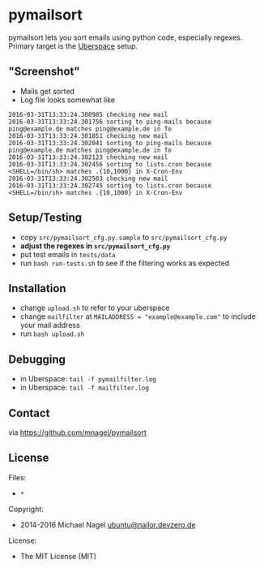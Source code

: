 # pymailsort

pymailsort lets you sort emails using python code, especially regexes.
Primary target is the [Uberspace](https://uberspace.de/) setup.

## "Screenshot"

* Mails get sorted
* Log file looks somewhat like
```
2016-03-31T13:33:24.300985 checking new mail
2016-03-31T13:33:24.301756 sorting to ping-mails because ping@example.de matches ping@example.de in To
2016-03-31T13:33:24.301851 checking new mail
2016-03-31T13:33:24.302041 sorting to ping-mails because ping@example.de matches ping@example.de in To
2016-03-31T13:33:24.302123 checking new mail
2016-03-31T13:33:24.302456 sorting to lists.cron because <SHELL=/bin/sh> matches .{10,1000} in X-Cron-Env
2016-03-31T13:33:24.302503 checking new mail
2016-03-31T13:33:24.302745 sorting to lists.cron because <SHELL=/bin/sh> matches .{10,1000} in X-Cron-Env
```

## Setup/Testing

* copy `src/pymailsort_cfg.py.sample` to `src/pymailsort_cfg.py`
* **adjust the regexes in `src/pymailsort_cfg.py`**
* put test emails in `tests/data`
* run `bash run-tests.sh` to see if the filtering works as expected

## Installation

* change `upload.sh` to refer to your uberspace
* change `mailfilter` at `MAILADDRESS = "example@example.com"` to include your mail address
* run `bash upload.sh`

## Debugging

* in Uberspace: `tail -f pymailfilter.log`
* in Uberspace: `tail -f mailfilter.log`

## Contact

via https://github.com/mnagel/pymailsort

## License

Files:

* `*`

Copyright:

* 2014-2016 Michael Nagel ubuntu@nailor.devzero.de

License:

* The MIT License (MIT)